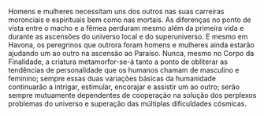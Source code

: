 ﻿Homens e mulheres necessitam uns dos outros nas suas carreiras moronciais e espirituais bem como nas mortais. As diferenças no ponto de vista entre o macho e a fêmea perduram mesmo além da primeira vida e durante as ascensões do universo local e do superuniverso. E mesmo em Havona, os peregrinos que outrora foram homens e mulheres ainda estarão ajudando um ao outro na ascensão ao Paraíso. Nunca, mesmo no Corpo da Finalidade, a criatura  metamorfor-se-á tanto a ponto de obliterar as tendências de personalidade que os humanos chamam de masculino e feminino; sempre essas duas variações básicas da humanidade continuarão a intrigar, estimular, encorajar e assistir um ao outro; serão sempre mutuamente dependentes de cooperação na solução dos perplexos problemas do universo e superação das múltiplas dificuldades cósmicas.